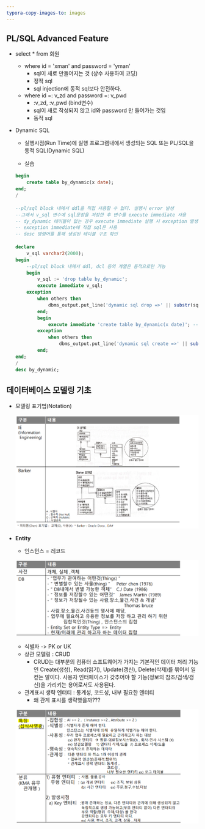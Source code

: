 ```yaml
---
typora-copy-images-to: images
---
```




## PL/SQL Advanced Feature 

- select * from 회원
  - where id = 'xman' and password = 'yman'
    - sql이 새로 만들어지는 것 (상수 사용하여 코딩)
    - 정적 sql
    - sql injection에 동적 sql보다 안전하다.
  - where id =: v_zd and password =: v_pwd
    - :v_zd, :v_pwd (bind변수)
    - sql이 새로 작성되지 않고 id와 password 만 들어가는 것임
    - 동적 sql



- Dynamic SQL 

  - 실행시점(Run Time)에 실행 프로그램내에서 생성되는 SQL 또는 PL/SQL을 동적 SQL(Dynamic SQL) 

  - 실습

  ```sql
  begin 
      create table by_dynamic(x date); 
  end;
  /
  
  --pl/sql block 내에서 ddl을 직접 사용할 수 없다. 실행시 error 발생
  --그래서 v_sql 변수에 sql문장을 저장한 후 변수를 execute immediate 사용
  -- dy_dynamic 테이블이 없는 경우 execute immediate 실행 시 exception 발생
  -- exception immediate에 직접 sql문 사용 
  -- desc 명령어를 통해 생성된 테이블 구조 확인 
  
  declare
      v_sql varchar2(2000);
  begin
      --pl/sql block 내에서 ddl, dcl 등의 계열은 동적으로만 가능
      begin
          v_sql := 'drop table by_dynamic';
          execute immediate v_sql;
      exception
          when others then
              dbms_output.put_line('dynamic sql drop =>' || substr(sqlerrm,1,50));
          end;
          begin
              execute immediate 'create table by_dynamic(x date)'; --직접 sql 문장 사용
          exception
              when others then
                  dbms_output.put_line('dynamic sql create =>' || substr(sqlerrm,1,50));
          end;
  end;
  /
  desc by_dynamic;
  ```

  



## 데이터베이스 모델링 기초

- 모델링 표기법(Notation)

  ![image-20210707151709432](images/image-20210707151709432.png)



- **Entity**

  - 인스턴스 = 레코드

  ![image-20210707152231633](images/image-20210707152231633.png)

  - 식별자 -> PK or UK
  - 상관 모델링 : CRUD
    - CRUD는 대부분의 컴퓨터 소프트웨어가 가지는 기본적인 데이터 처리 기능인 Create(생성), Read(읽기), Update(갱신), Delete(삭제)를 묶어서 일컫는 말이다. 사용자 인터페이스가 갖추어야 할 기능(정보의 참조/검색/갱신)을 가리키는 용어로서도 사용된다.
  - 관계표시 생략 엔터티 : 통계성, 코드성, 내부 필요한 엔터티
    - 왜 관계 표시를 생략했을까???

  ![image-20210707153158865](images/image-20210707153158865.png)


























